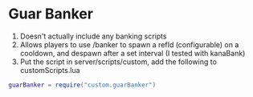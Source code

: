 # Guar Banker
1. Doesn't actually include any banking scripts
2. Allows players to use /banker to spawn a refId (configurable) on a cooldown, and despawn after a set interval (I tested with kanaBank)
3. Put the script in server/scripts/custom, add the following to customScripts.lua
```lua
guarBanker = require("custom.guarBanker")
```
